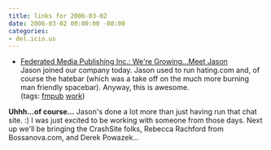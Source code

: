 ```yaml
---
title: links for 2006-03-02
date: 2006-03-02 00:00:00 -08:00
categories:
- del.icio.us
---
```


<ul class="delicious">
	<li>
		<div class="delicious-link"><a href="http://fmpub.net/archives/2006/03/were_growingmee.php">Federated Media Publishing Inc.: We're Growing...Meet Jason</a></div>
		<div class="delicious-extended">Jason joined our company today. Jason used to run hating.com and, of course the hatebar (which was a take off on the much more burning man friendly spacebar). Anyway, this is awesome.</div>
		<div class="delicious-tags">(tags: <a href="http://del.icio.us/torrez/fmpub">fmpub</a> <a href="http://del.icio.us/torrez/work">work</a>)</div>
	</li>
</ul>
<p>
<strong>Uhhh...of course...</strong> Jason's done a lot more than just having run that chat site. :) I was just excited to be working with someone from those days. Next up we'll be bringing the CrashSite folks, Rebecca Rachford from Bossanova.com, and Derek Powazek...
</p>
